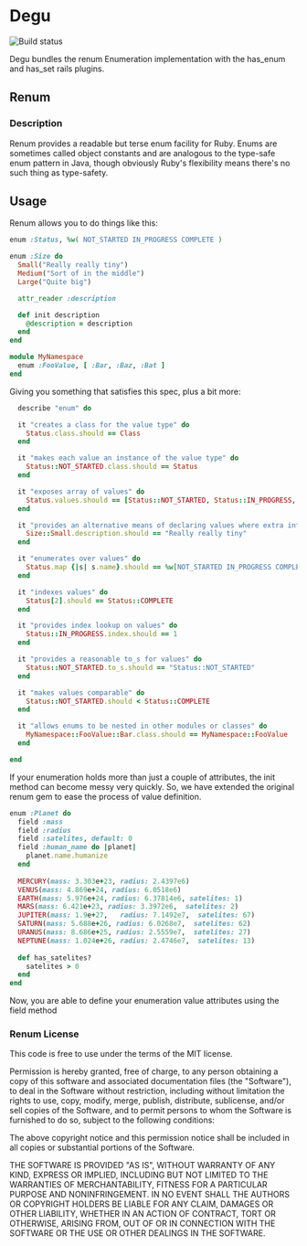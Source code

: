 # Degu
![Build status](https://travis-ci.org/tuskenraiders/degu.png)

Degu bundles the renum Enumeration implementation with the has_enum and has_set
rails plugins.

## Renum

### Description

Renum provides a readable but terse enum facility for Ruby.  Enums are
sometimes called object constants and are analogous to the type-safe enum
pattern in Java, though obviously Ruby's flexibility means there's no such
thing as type-safety.

## Usage

Renum allows you to do things like this:
```ruby
enum :Status, %w( NOT_STARTED IN_PROGRESS COMPLETE )

enum :Size do
  Small("Really really tiny")
  Medium("Sort of in the middle")
  Large("Quite big")

  attr_reader :description

  def init description
    @description = description
  end
end

module MyNamespace
  enum :FooValue, [ :Bar, :Baz, :Bat ]
end
```
Giving you something that satisfies this spec, plus a bit more:
```ruby
  describe "enum" do

  it "creates a class for the value type" do
    Status.class.should == Class
  end

  it "makes each value an instance of the value type" do
    Status::NOT_STARTED.class.should == Status
  end

  it "exposes array of values" do
    Status.values.should == [Status::NOT_STARTED, Status::IN_PROGRESS, Status::COMPLETE]
  end

  it "provides an alternative means of declaring values where extra information can be provided for initialization" do
    Size::Small.description.should == "Really really tiny"
  end

  it "enumerates over values" do
    Status.map {|s| s.name}.should == %w[NOT_STARTED IN_PROGRESS COMPLETE]
  end

  it "indexes values" do
    Status[2].should == Status::COMPLETE
  end

  it "provides index lookup on values" do
    Status::IN_PROGRESS.index.should == 1
  end

  it "provides a reasonable to_s for values" do
    Status::NOT_STARTED.to_s.should == "Status::NOT_STARTED"
  end

  it "makes values comparable" do
    Status::NOT_STARTED.should < Status::COMPLETE
  end

  it "allows enums to be nested in other modules or classes" do
    MyNamespace::FooValue::Bar.class.should == MyNamespace::FooValue
  end

end
```
If your enumeration holds more than just a couple of attributes, the init method can become messy very quickly.
So, we have extended the original renum gem to ease the process of value definition.
```ruby
enum :Planet do
  field :mass
  field :radius
  field :satelites, default: 0
  field :human_name do |planet|
    planet.name.humanize
  end
  
  MERCURY(mass: 3.303e+23, radius: 2.4397e6)
  VENUS(mass: 4.869e+24, radius: 6.0518e6)
  EARTH(mass: 5.976e+24, radius: 6.37814e6, satelites: 1)
  MARS(mass: 6.421e+23, radius: 3.3972e6,  satelites: 2)
  JUPITER(mass: 1.9e+27,   radius: 7.1492e7,  satelites: 67)
  SATURN(mass: 5.688e+26, radius: 6.0268e7,  satelites: 62)
  URANUS(mass: 8.686e+25, radius: 2.5559e7,  satelites: 27)
  NEPTUNE(mass: 1.024e+26, radius: 2.4746e7,  satelites: 13)
  
  def has_satelites?
    satelites > 0
  end
end
```
Now, you are able to define your enumeration value attributes using the field method

### Renum License

This code is free to use under the terms of the MIT license.

Permission is hereby granted, free of charge, to any person obtaining
a copy of this software and associated documentation files (the
"Software"), to deal in the Software without restriction, including
without limitation the rights to use, copy, modify, merge, publish,
distribute, sublicense, and/or sell copies of the Software, and to
permit persons to whom the Software is furnished to do so, subject to
the following conditions:

The above copyright notice and this permission notice shall be
included in all copies or substantial portions of the Software.

THE SOFTWARE IS PROVIDED "AS IS", WITHOUT WARRANTY OF ANY KIND,
EXPRESS OR IMPLIED, INCLUDING BUT NOT LIMITED TO THE WARRANTIES OF
MERCHANTABILITY, FITNESS FOR A PARTICULAR PURPOSE AND
NONINFRINGEMENT. IN NO EVENT SHALL THE AUTHORS OR COPYRIGHT HOLDERS BE
LIABLE FOR ANY CLAIM, DAMAGES OR OTHER LIABILITY, WHETHER IN AN ACTION
OF CONTRACT, TORT OR OTHERWISE, ARISING FROM, OUT OF OR IN CONNECTION
WITH THE SOFTWARE OR THE USE OR OTHER DEALINGS IN THE SOFTWARE.
